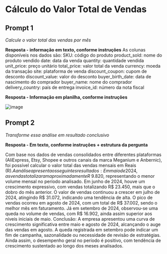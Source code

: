 # Cálculo do Valor Total de Vendas

## Prompt 1
*Calcule o valor total das vendas por mês*

**Resposta - informação em texto, conforme instruções**
As colunas disponíveis nos dados são:
SKU: código do produto
product_sold: nome do produto vendido
date: data da venda
quantity: quantidade vendida
unit_price: preço unitário
total_price: valor total da venda
currency: moeda da transação
site: plataforma de venda
discount_coupon: cupom de desconto
discount_value: valor do desconto
buyer_birth_date: data de nascimento do comprador
buyer_name: nome do comprador
delivery_country: país de entrega
invoice_id: número da nota fiscal

**Resposta - Informação em planilha, conforme instruções**

![image](https://github.com/user-attachments/assets/1ebab5e4-67d9-44d7-b288-e5fd73250172)

## Prompt 2
*Transforme essa análise em resultado conclusivo*

**Resposta - Em texto, conforme instruções + estrutura da pergunta**

Com base nos dados de vendas consolidados entre diferentes plataformas (AliExpress, Etsy, Shopee e outros canais da marca Meganium e Anbernic), foi possível calcular o valor total das vendas mensais em Reais (R$). A análise apresenta os seguintes resultados:
Em maio de 2024, as vendas totalizaram aproximadamente R$ 9.820, representando o menor volume mensal no período analisado.
Em junho de 2024, houve um crescimento expressivo, com vendas totalizando R$ 23.450, mais que o dobro do mês anterior.
O valor de vendas continuou a crescer em julho de 2024, atingindo R$ 31.072, indicando uma tendência de alta.
O pico de vendas ocorreu em agosto de 2024, com um total de R$ 37.002, sendo o melhor mês em faturamento.
Já em setembro de 2024, observou-se uma queda no volume de vendas, com R$ 16.902, ainda assim superior aos níveis iniciais de maio.
Conclusão:
A empresa apresentou uma curva de crescimento significativa entre maio e agosto de 2024, alcançando o auge das vendas em agosto. A queda registrada em setembro pode indicar um fim de campanha, sazonalidade ou necessidade de revisão de estratégias. Ainda assim, o desempenho geral no período é positivo, com tendência de crescimento sustentado ao longo dos meses analisados.
